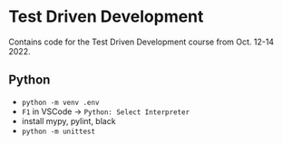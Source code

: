 # Test Driven Development
Contains code for the Test Driven Development course from Oct. 12-14 2022.

## Python
* `python -m venv .env`
* `F1` in VSCode -> `Python: Select Interpreter`
* install mypy, pylint, black
* `python -m unittest`
